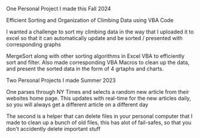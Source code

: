 One Personal Project I made this Fall 2024

Efficient Sorting and Organization of Climbing Data using VBA Code

I wanted a challenge to sort my climbing data in the way that I uploaded it to excel so that it can automatically update and be sorted / presented with corresponding graphs

MergeSort along with other sorting algorithms in Excel VBA to efficiently sort and filter. Also made corresponding VBA Macros to clean up the data, and present the sorted data in the form of 4 grtaphs and charts.


Two Personal Projects I made Summer 2023

One parses through NY Times and selects a random new article from their websites home page. This updates with real-time for the new articles daily, so you will always get a different article on a different day

The second is a helper that can delete files in your personal computer that I made to clean up a bunch of old files, this has alot of fail-safes, so that you don't accidently delete important stuff
